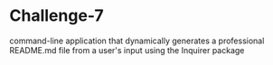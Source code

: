 # Challenge-7
command-line application that dynamically generates a professional README.md file from a user's input using the Inquirer package
